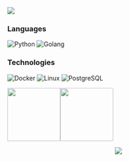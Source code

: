 ![](https://raw.githubusercontent.com/grammsoli/grammsoli/master/profile.gif)

### Languages

![Python](https://img.shields.io/badge/-Python-000?&logo=Python)
![Golang](https://img.shields.io/badge/-Go-000?&logo=go)


### Technologies

![Docker](https://img.shields.io/badge/-Docker-000?&logo=Docker)
![Linux](https://img.shields.io/badge/-Linux-000?&logo=Linux)
![PostgreSQL](https://img.shields.io/badge/-PostgreSQL-000?&logo=PostgreSQL)


<a href="https://grammsoli.ru/"><img height="120px" src="https://github-readme-stats.vercel.app/api?username=grammsoli&theme=dark&hide_title=true&hide_border=true&show_icons=true&count_private=true&line_height=21"/><!-- wi*quL3fcV --><img height="120px" src="https://github-readme-stats.vercel.app/api/top-langs/?username=grammsoli&hide=html&hide_title=true&hide_border=true&layout=compact&langs_count=6&theme=dark" /></a>
<div align="center">
  <img src="https://leetcard.jacoblin.cool/grammsoli?theme=dark&font=Source+Code+Pro&ext=contest" />
</div>

